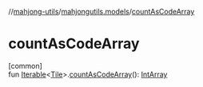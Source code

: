 //[mahjong-utils](../../index.md)/[mahjongutils.models](index.md)/[countAsCodeArray](count-as-code-array.md)

# countAsCodeArray

[common]\
fun [Iterable](https://kotlinlang.org/api/latest/jvm/stdlib/kotlin.collections/-iterable/index.html)&lt;[Tile](-tile/index.md)&gt;.[countAsCodeArray](count-as-code-array.md)(): [IntArray](https://kotlinlang.org/api/latest/jvm/stdlib/kotlin/-int-array/index.html)
